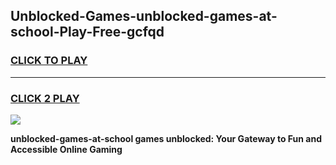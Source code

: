 
## Unblocked-Games-unblocked-games-at-school-Play-Free-gcfqd
<h3>
<a href="https://premium76.site?title=unblocked-games-at-school&ref=10A">CLICK TO PLAY</a></h3>
<hr>

<h3>
<a href="https://premium76.site?title=unblocked-games-at-school&ref=10A">CLICK 2 PLAY</a>
  
</h3>

<a href="https://premium76.site?title=unblocked-games-at-school&ref=10A"><img src="https://clearcache.store/games.png"></a>


**unblocked-games-at-school games unblocked: Your Gateway to Fun and Accessible Online Gaming**
